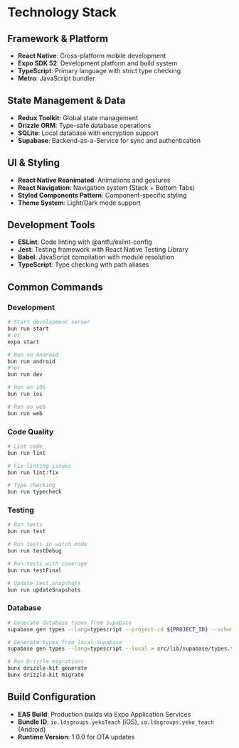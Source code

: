 # Technology Stack

## Framework & Platform
- **React Native**: Cross-platform mobile development
- **Expo SDK 52**: Development platform and build system
- **TypeScript**: Primary language with strict type checking
- **Metro**: JavaScript bundler

## State Management & Data
- **Redux Toolkit**: Global state management
- **Drizzle ORM**: Type-safe database operations
- **SQLite**: Local database with encryption support
- **Supabase**: Backend-as-a-Service for sync and authentication

## UI & Styling
- **React Native Reanimated**: Animations and gestures
- **React Navigation**: Navigation system (Stack + Bottom Tabs)
- **Styled Components Pattern**: Component-specific styling
- **Theme System**: Light/Dark mode support

## Development Tools
- **ESLint**: Code linting with @antfu/eslint-config
- **Jest**: Testing framework with React Native Testing Library
- **Babel**: JavaScript compilation with module resolution
- **TypeScript**: Type checking with path aliases

## Common Commands

### Development
```bash
# Start development server
bun run start
# or
expo start

# Run on Android
bun run android
# or
bun run dev

# Run on iOS
bun run ios

# Run on web
bun run web
```

### Code Quality
```bash
# Lint code
bun run lint

# Fix linting issues
bun run lint:fix

# Type checking
bun run typecheck
```

### Testing
```bash
# Run tests
bun run test

# Run tests in watch mode
bun run testDebug

# Run tests with coverage
bun run testFinal

# Update test snapshots
bun run updateSnapshots
```

### Database
```bash
# Generate database types from Supabase
supabase gen types --lang=typescript --project-id ${PROJECT_ID} --schema public > src/lib/supabase/types.ts

# Generate types from local Supabase
supabase gen types --lang=typescript --local > src/lib/supabase/types.ts

# Run Drizzle migrations
bunx drizzle-kit generate
bunx drizzle-kit migrate
```

## Build Configuration
- **EAS Build**: Production builds via Expo Application Services
- **Bundle ID**: `io.ldsgroups.yekoTeach` (iOS), `io.ldsgroups.yeko_teach` (Android)
- **Runtime Version**: 1.0.0 for OTA updates
